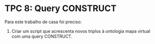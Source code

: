 # TPC 8: Query CONSTRUCT

Para este trabalho de casa foi preciso:
1. Criar um script que acrescenta novos triplos à ontologia mapa virtual com uma query CONSTRUCT.

